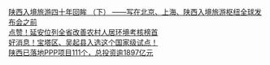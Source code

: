   
[陕西入境旅游四十年回眸 （下） ——写在北京、上海、陕西入境旅游枢纽全球发布会之前](http://www.dianyue.me/archives/724/vnvkwa8egmew0ldv/)  
[点赞！延安位列全省改善农村人居环境考核榜首](http://www.dianyue.me/archives/360/4bl9j7c6g1vuluw5/)  
[好消息！宝塔区、吴起县入选这个国家级试点！](http://www.dianyue.me/archives/381/cds29llfyzy4z0jk/)  
[陕西已落地PPP项目111个，总投资逾1897亿元](http://www.dianyue.me/archives/285/v3pkuzt6umnjhj4k/)